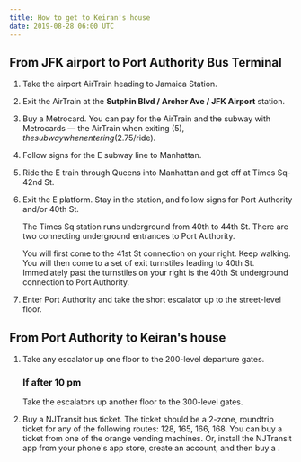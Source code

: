 ```yaml
---
title: How to get to Keiran's house
date: 2019-08-28 06:00 UTC
---
```


## From JFK airport to Port Authority Bus Terminal

1. Take the airport AirTrain heading to Jamaica Station.

1. Exit the AirTrain at the **Sutphin Blvd / Archer Ave / JFK Airport** station.

1. Buy a Metrocard. You can pay for the AirTrain and the subway with Metrocards — the AirTrain when exiting ($5), the subway when entering ($2.75/ride).

1. Follow signs for the E subway line to Manhattan.

1. Ride the E train through Queens into Manhattan and get off at Times Sq-42nd St.

1. Exit the E platform. Stay in the station, and follow signs for Port Authority and/or 40th St.

    The Times Sq station runs underground from 40th to 44th St. There are two connecting underground entrances to Port Authority.

    You will first come to the 41st St connection on your right. Keep walking. You will then come to a set of exit turnstiles leading to 40th St. Immediately past the turnstiles on your right is the 40th St underground connection to Port Authority.

1. Enter Port Authority and take the short escalator up to the street-level floor.

## From Port Authority to Keiran's house

1. Take any escalator up one floor to the 200-level departure gates.

    ### If after 10 pm

    Take the escalators up another floor to the 300-level gates.

1. Buy a NJTransit bus ticket. The ticket should be a 2-zone, roundtrip ticket for any of the following routes: 128, 165, 166, 168. You can buy a ticket from one of the orange vending machines. Or, install the NJTransit app from your phone's app store, create an account, and then buy a .

